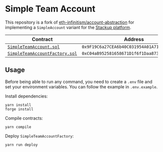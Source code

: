 # Simple Team Account

This repository is a fork of [eth-infinitism/account-abstraction](https://github.com/eth-infinitism/account-abstraction) for implementing a `SimpleAccount` variant for the [Stackup platform](https://stackup.fi/).

| Contract                                                                           | Address                                      |
| ---------------------------------------------------------------------------------- | -------------------------------------------- |
| [`SimpleTeamAccount.sol`](./contracts/samples/SimpleTeamAccount.sol)               | `0x9F19C6a27CEA6b40C031954A01A710714fD750Bc` |
| [`SimpleTeamAccountFactory.sol`](./contracts/samples/SimpleTeamAccountFactory.sol) | `0xC04aB952581658671D1f6f1Daa8738a0725F0425` |

## Usage

Before being able to run any command, you need to create a `.env` file and set your environment variables. You can
follow the example in `.env.example`.

Install dependencies:

```shell
yarn install
forge install
```

Compile contracts:

```shell
yarn compile
```

Deploy `SimpleTeamAccountFactory`:

```shell
yarn run deploy
```
